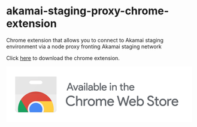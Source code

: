 # akamai-staging-proxy-chrome-extension
Chrome extension that allows you to connect to Akamai staging environment via a node proxy fronting Akamai staging network

Click [here](https://chrome.google.com/webstore/detail/cginnnkpamdfapidljgnkkjpjaajiaje/) to download the chrome extension. 

[![Click here to install the extension ](https://github.com/akhiljay/Akamai-staging-proxy/blob/master/available-chrome.png)](https://chrome.google.com/webstore/detail/cginnnkpamdfapidljgnkkjpjaajiaje/)

